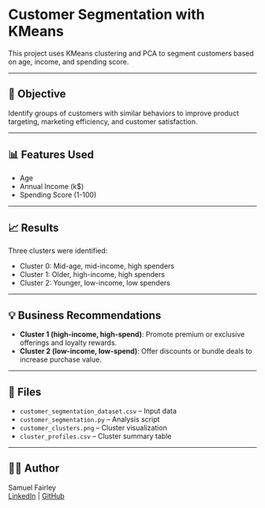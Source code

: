 # Customer Segmentation with KMeans

This project uses KMeans clustering and PCA to segment customers based on age, income, and spending score.

---

## 🧠 Objective

Identify groups of customers with similar behaviors to improve product targeting, marketing efficiency, and customer satisfaction.

---

## 📊 Features Used

- Age
- Annual Income (k$)
- Spending Score (1-100)

---

## 📈 Results

Three clusters were identified:
- Cluster 0: Mid-age, mid-income, high spenders
- Cluster 1: Older, high-income, high spenders
- Cluster 2: Younger, low-income, low spenders

---

## 💡 Business Recommendations

- **Cluster 1 (high-income, high-spend)**: Promote premium or exclusive offerings and loyalty rewards.
- **Cluster 2 (low-income, low-spend)**: Offer discounts or bundle deals to increase purchase value.

---

## 📁 Files

- `customer_segmentation_dataset.csv` – Input data
- `customer_segmentation.py` – Analysis script
- `customer_clusters.png` – Cluster visualization
- `cluster_profiles.csv` – Cluster summary table

---

## 👨‍💻 Author

Samuel Fairley  
[LinkedIn](https://www.linkedin.com/in/samuelfairley) | [GitHub](https://github.com/scfairle)
